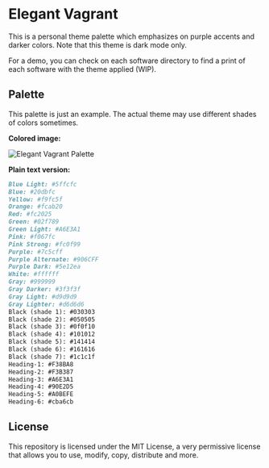 # Elegant Vagrant

This is a personal theme palette which emphasizes on purple accents and darker colors. Note that this theme is dark mode only.

For a demo, you can check on each software directory to find a print of each software with the theme applied (WIP).

## Palette

This palette is just an example. The actual theme may use different shades of colors sometimes.

**Colored image:**

![Elegant Vagrant Palette](https://git.disroot.org/aocoronel/images/raw/branch/main/elegantvagrant/2025-08-13-elegant-palette.avif)

**Plain text version:**

```markdown
Blue Light: #5ffcfc
Blue: #20dbfc
Yellow: #f9fc5f
Orange: #fcab20
Red: #fc2025
Green: #02f789
Green Light: #A6E3A1
Pink: #f067fc
Pink Strong: #fc0f99
Purple: #7c5cff
Purple Alternate: #906CFF
Purple Dark: #5e12ea
White: #ffffff
Gray: #999999
Gray Darker: #3f3f3f
Gray Light: #d9d9d9
Gray Lighter: #d6d6d6
Black (shade 1): #030303
Black (shade 2): #050505
Black (shade 3): #0f0f10
Black (shade 4): #101012
Black (shade 5): #141414
Black (shade 6): #161616
Black (shade 7): #1c1c1f
Heading-1: #F38BA8
Heading-2: #F3B387
Heading-3: #A6E3A1
Heading-4: #90E2D5
Heading-5: #A0BEFE
Heading-6: #cba6cb
```

## License

This repository is licensed under the MIT License, a very permissive license that allows you to use, modify, copy, distribute and more.
